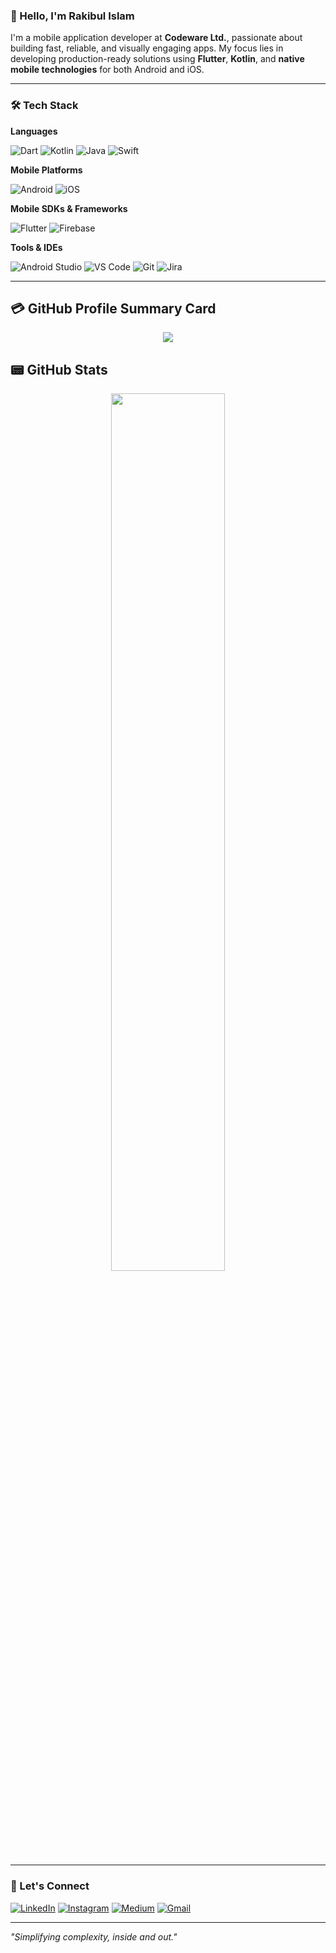 ### 👋 Hello, I'm Rakibul Islam

I'm a mobile application developer at **Codeware Ltd.**, passionate about building fast, reliable, and visually engaging apps. My focus lies in developing production-ready solutions using **Flutter**, **Kotlin**, and **native mobile technologies** for both Android and iOS.

---

### 🛠️ Tech Stack

**Languages**

![Dart](https://img.shields.io/badge/-Dart-0175C2?style=flat-square&logo=dart&logoColor=white)
![Kotlin](https://img.shields.io/badge/-Kotlin-7F52FF?style=flat-square&logo=kotlin&logoColor=white)
![Java](https://img.shields.io/badge/-Java-007396?style=flat-square&logo=java&logoColor=white)
![Swift](https://img.shields.io/badge/-Swift-FA7343?style=flat-square&logo=swift&logoColor=white)

**Mobile Platforms**

![Android](https://img.shields.io/badge/-Android-3DDC84?style=flat-square&logo=android&logoColor=white)
![iOS](https://img.shields.io/badge/-iOS-black?style=flat-square&logo=apple&logoColor=white)

**Mobile SDKs & Frameworks**

![Flutter](https://img.shields.io/badge/-Flutter-02569B?style=flat-square&logo=flutter&logoColor=white)
![Firebase](https://img.shields.io/badge/-Firebase-FFCA28?style=flat-square&logo=firebase&logoColor=black)

**Tools & IDEs**

![Android Studio](https://img.shields.io/badge/-Android%20Studio-1DA1F2?style=flat-square&logo=android-studio&logoColor=white)
![VS Code](https://img.shields.io/badge/-VS%20Code-007ACC?style=flat-square&logo=visual-studio-code&logoColor=white)
![Git](https://img.shields.io/badge/-Git-F05032?style=flat-square&logo=git&logoColor=white)
![Jira](https://img.shields.io/badge/-Jira-0052CC?style=flat-square&logo=jira&logoColor=white)

---

## 💳 GitHub Profile Summary Card

<p align="center">
  <img src="http://github-profile-summary-cards.vercel.app/api/cards/profile-details?username=Rakibul25&theme=apprentice" />
</p>

## 📟 GitHub Stats

<p align="center">
  <img width="60%" src="https://github-readme-stats.vercel.app/api?username=Rakibul25&show_icons=true&theme=apprentice&count_private=true&hide_border=true" />
</p>




---


### 🤝 Let's Connect

[![LinkedIn](https://img.shields.io/badge/-LinkedIn-blue?style=flat-square&logo=linkedin&logoColor=white)](https://www.linkedin.com/in/rakibul-islam-9078b1187/)
[![Instagram](https://img.shields.io/badge/-Instagram-black?style=flat-square&logo=instagram&logoColor=#E4405F)](https://www.instagram.com/rakib.dev/)
[![Medium](https://img.shields.io/badge/-Medium-000000?style=flat-square&logo=medium&logoColor=white)](https://medium.com/@rakibul25.dev)
[![Gmail](https://img.shields.io/badge/-Email-D14836?style=flat-square&logo=gmail&logoColor=white)](mailto:mdrakib.mri93@gmail.com)

---

_"Simplifying complexity, inside and out."_
